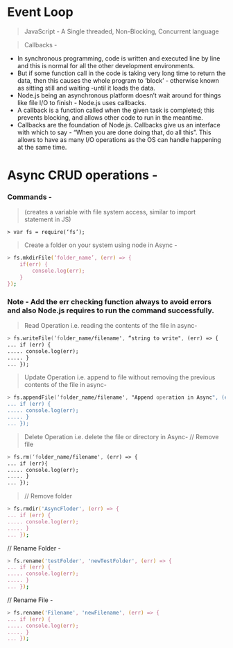 # Event Loop

> JavaScript - A Single threaded, Non-Blocking, Concurrent language

> Callbacks -

- In synchronous programming, code is written and executed line by line and this is normal for all the other development environments.
- But if some function call in the code is taking very long time to return the data, then this causes the whole program to ‘block’ - otherwise known as sitting still and waiting -until it loads the data.
- Node.js being an asynchronous platform doesn’t wait around for things like file I/O to finish - Node.js uses callbacks.
- A callback is a function called when the given task is completed; this prevents blocking, and allows other code to run in the meantime.
- Callbacks are the foundation of Node.js. Callbacks give us an interface with which to say -
  “When you are done doing that, do all this”. This allows to have as many I/O operations as the OS can handle happening at the same time.

# Async CRUD operations -

### Commands -

> (creates a variable with file system access, similar to import statement in JS)

```
> var fs = require(‘fs’);
```

> Create a folder on your system using node in Async -

```zsh
> fs.mkdirFile(‘folder_name’, (err) => {
	if(err) {
		console.log(err);
	}
});
```

### Note - Add the err checking function always to avoid errors and also Node.js requires to run the command successfully.

> Read Operation i.e. reading the contents of the file in async-

```zsh
> fs.writeFile(‘folder_name/filename', “string to write", (err) => {
... if (err) {
..... console.log(err);
..... }
... });
```

> Update Operation i.e. append to file without removing the previous contents of the file in async-

```zsh
> fs.appendFile(‘folder_name/filename', "Append operation in Async", (err) => {
... if (err) {
..... console.log(err);
..... }
... });
```

> Delete Operation i.e. delete the file or directory in Async-
> // Remove file

```zsh
> fs.rm(‘folder_name/filename', (err) => {
... if (err){
..... console.log(err);
..... }
... });
```

> // Remove folder

```zsh
> fs.rmdir('AsyncFloder', (err) => {
... if (err) {
..... console.log(err);
..... }
... });
```

// Rename Folder -

```zsh
> fs.rename('testFolder', 'newTestFolder', (err) => {
... if (err) {
..... console.log(err);
..... }
... });
```

// Rename File -

```zsh
> fs.rename('Filename', 'newFilename', (err) => {
... if (err) {
..... console.log(err);
..... }
... });
```
